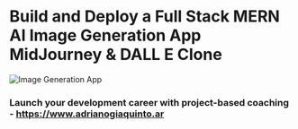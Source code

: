 # Build and Deploy a Full Stack MERN AI Image Generation App  MidJourney & DALL E Clone
![Image Generation App](https://i.imgur.com/8Ltnj4R.png)

### Launch your development career with project-based coaching - https://www.adrianogiaquinto.ar

